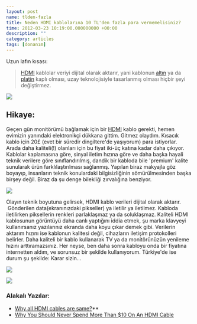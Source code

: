 ```yaml
--- 
layout: post 
name: tlden-fazla 
title: Neden HDMI kablolarına 10 TL'den fazla para vermemelisiniz? 
time: 2012-03-23 10:19:00.000000000 +00:00
description: ""
category: articles
tags: [donanım]
--- 
```


Uzun lafın kısası:

> [HDMI](http://en.wikipedia.org/wiki/HDMI) kablolar veriyi dijital olarak aktarır, yani kablonun [altın](http://www.amazon.co.uk/LINDY-Premium-Standard-Cable-Ethernet/dp/B003QWNCKO/ref=sr_1_59?s=electronics&ie=UTF8&qid=1332375632&sr=1-59) ya da [platin](http://www.amazon.co.uk/AudioQuest-Carbon-High-Speed-Cable/dp/B005OY8R84/ref=sr_1_36?s=electronics&ie=UTF8&qid=1332375545&sr=1-36) kaplı olması, uzay teknolojisiyle tasarlanmış olması hiçbir şeyi değiştirmez.

![]({{site.url}}/images/hdmi.jpg)

## Hikaye:

Geçen gün monitörümü bağlamak için bir [HDMI](http://en.wikipedia.org/wiki/HDMI) kablo gerekti, hemen evimizin yanındaki elektronikçi dükkana gittim. Gitmez olaydım. Kısacık kablo için 20£ (evet bir süredir dingiltere'de yaşıyorum) para istiyorlar. Arada daha kaliteli(!) olanları için bu fiyat iki-üç katına kadar daha çıkıyor. Kablolar kaplamasına göre, sinyal iletim hızına göre ve daha başka hayali teknik verilere göre sınıflandırılmış, dandik bir kabloda bile 'premium' kalite sunularak ürün farklılaştırılması sağlanmış.
Yapılan biraz makyajla göz boyayıp, insanların teknik konulardaki bilgisizliğinin sömürülmesinden başka birşey değil. Biraz da şu denge bilekliği zırvalığına benziyor.

![]({{site.url}}/images/denge_bilekligi.jpg)

Olayın teknik boyutuna gelirsek, HDMI kablo verileri dijital olarak aktarır.  Gönderilen data(ekranınızdaki pikseller) ya iletilir ya iletilmez. Kabloda iletilirken piksellerin renkleri parlaklaşmaz ya da soluklaşmaz. Kaliteli HDMI kablosunun görüntüyü daha canlı yaptığını iddia etmek, şu marka klavyeyi kullanırsanız yazılarınız ekranda daha koyu çıkar demek gibi.
Verilerin aktarım hızını ise kablonun kalitesi değil, cihazların iletişim protokolleri belirler. Daha kaliteli bir kablo kullanarak TV ya da monitörünüzün yenileme hızını arttıramazsınız.
Her neyse, ben daha sonra kabloyu onda bir fiyatına internetten aldım, ve sorunsuz bir şekilde kullanıyorum. Türkiye'de ise durum şu şekilde:
Karar sizin...

[![]({{site.url}}/images/kazik_hdmi.png)](http://www.hepsiburada.com/Liste/belkin-pure-av-hdmi-to-hdmi-kablo-24-metre-av52300qp08/productDetails.aspx?productId=bs2355&categoryId=84120&SKU=BS2355)

[![]({{site.url}}/images/ucuz_hdmi.png)](http://www.hepsiburada.com/Liste/s-link-sl-h015-hdmi-mhdmi-m-15m-kablo/productDetails.aspx?productId=bs2285&categoryId=84120&SKU=BS2285-1METRE)


### Alakalı Yazılar:

- [Why all HDMI cables are same?](http://news.cnet.com/8301-17938_105-20056502-1/why-all-hdmi-cables-are-the-same/)**
- [Why You Should Never Spend More Than \$10 On An HDMI Cable](http://www.makeuseof.com/tag/spend-10-hdmi-cable/)
